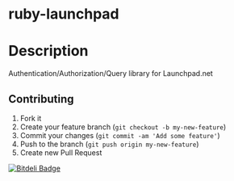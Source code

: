 # ruby-launchpad 

# Description

Authentication/Authorization/Query library for Launchpad.net

## Contributing

1. Fork it
2. Create your feature branch (`git checkout -b my-new-feature`)
3. Commit your changes (`git commit -am 'Add some feature'`)
4. Push to the branch (`git push origin my-new-feature`)
5. Create new Pull Request


[![Bitdeli Badge](https://d2weczhvl823v0.cloudfront.net/battlemidget/ruby-launchpad/trend.png)](https://bitdeli.com/free "Bitdeli Badge")

